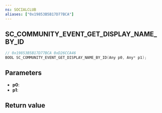 ```yaml
---
ns: SOCIALCLUB
aliases: ["0x19853B5B17D77BCA"]
---
```

## SC_COMMUNITY_EVENT_GET_DISPLAY_NAME_BY_ID

```c
// 0x19853B5B17D77BCA 0xD26CCA46
BOOL SC_COMMUNITY_EVENT_GET_DISPLAY_NAME_BY_ID(Any p0, Any* p1);
```


## Parameters
* **p0**: 
* **p1**: 

## Return value
